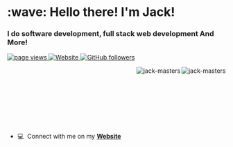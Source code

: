 <h1 align="left" id="macropower-title">:wave: Hello there! I'm Jack!</h1>
<h3 align="left">I do software development, full stack web development And More!</h3>

<p align="left">
  <a href="https://github.com/jack-masters/jack-masters">
    <img src="https://komarev.com/ghpvc/?username=jack-masters" alt="page views"  />
  </a>
  <a href="https://jack-masters.co.uk">
    <img alt="Website" src="https://img.shields.io/website?url=https%3A%2F%2Fjack-masters.co.uk">
  </a>
  <a href="https://github.com/jack-masters?tab=followers">
    <img alt="GitHub followers" src="https://img.shields.io/github/followers/jack-masters?style=flat&logo=github">
  </a>
</p>

<a href="#jack-masters-title">
  <img src="https://github-readme-stats.vercel.app/api?username=jack-masters&amp;hide_title=false&amp;hide_rank=false&amp;show_icons=true&amp;include_all_commits=true&amp;count_private=true&amp;disable_animations=false&amp;theme=dracula&amp;locale=en&amp;hide_border=false&amp;order=1" alt="jack-masters" align="right" />
</a>
<a href="#jack-masters-othr">
  <img src="https://github-readme-stats.vercel.app/api/top-langs?username=jack-masters&locale=en&hide_title=false&layout=compact&card_width=320&langs_count=5&theme=dracula&hide_border=false&order=2" alt="jack-masters" align="right" />
</a>
<br>
<br>
<br>
<br>
<br>
<br>
<br>
<br>

- :computer: &nbsp;Connect with me on my **[Website]**

[Website]: https://jack-masters.co.uk/ "My Website"
